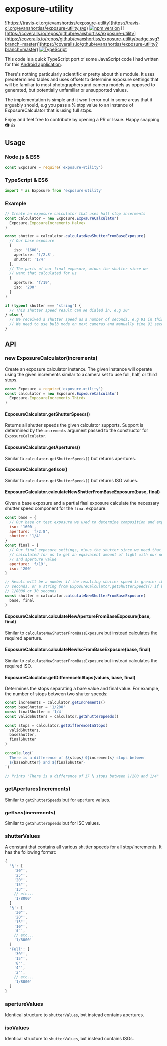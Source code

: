 # exposure-utility

![https://travis-ci.org/evanshortiss/exposure-utility](https://travis-ci.org/evanshortiss/exposure-utility.svg) [![npm version](https://badge.fury.io/js/%40evanshortiss%2Fexposure-utility.svg)](https://badge.fury.io/js/%40evanshortiss%2Fexposure-utility.svg) [![https://coveralls.io/repos/github/evanshortiss/exposure-utility](https://coveralls.io/repos/github/evanshortiss/exposure-utility/badge.svg?branch=master)](https://coveralls.io/github/evanshortiss/exposure-utility?branch=master)
[![TypeScript](https://badges.frapsoft.com/typescript/version/typescript-next.svg?v=101)](https://github.com/ellerbrock/typescript-badges/)

This code is a quick TypeScript port of some JavaScript code I had written for
this [Android application](http://evanshortiss.com/development/mobile/2014/05/11/android-application-exposure-calculator.html).

There's nothing particularly scientific or pretty about this module. It uses
predetermined tables and uses offsets to determine exposure settings that will
be familiar to most photographers and camera models as opposed to generated,
but potentially unfamiliar or unsupported values.

The implementation is simple and it won't error out in some areas that it
arguably should, e.g you pass a ⅓ stop value to an instance of
ExposureCalculator that is using full stops.

Enjoy and feel free to contribute by opening a PR or Issue. Happy snapping  📷 👍

## Usage

### Node.js & ES5

```js
const Exposure = require('exposure-utility')
```

### TypeScript & ES6
```ts
import * as Exposure from 'exposure-utility'
```

### Example
```ts
// Create an exposure calculator that uses half stop incerments
const calculator = new Exposure.ExposureCalculator(
  Exposure.ExposureIncrements.Halves
)

const shutter = calculator.calculateNewShutterFromBaseExposure(
  // Our base exposure
  {
    iso: '1600',
    aperture: 'f/2.8',
    shutter: '1/4'
  },
  // The parts of our final exposure, minus the shutter since we
  // want that calculated for us
  {
    aperture: 'f/19',
    iso: '200'
  }
)

if (typeof shutter === 'string') {
  // This shutter speed result can be dialed in, e.g 30"
} else {
  // We received a shutter speed as a number of seconds, e.g 91 in this example
  // We need to use bulb mode on most cameras and manually time 91 seconds
}
```

## API

### new ExposureCalculator(increments)
Create an exposure calculator instance. The given instance will operate using
the given increments similar to a camera set to use full, half, or third stops.

```ts
const Exposure = require('exposure-utility')
const calculator = new Exposure.ExposureCalculator(
  Exposure.ExposureIncrements.Thirds
)
```

#### ExposureCalculator.getShutterSpeeds()
Returns all shutter speeds the given calculator supports. Support is determined
by the `increments` argument passed to the constructor for `ExposureCalculator`.

#### ExposureCalculator.getApertures()
Similar to `calculator.getShutterSpeeds()` but returns apertures.

#### ExposureCalculator.getIsos()
Similar to `calculator.getShutterSpeeds()` but returns ISO values.

#### ExposureCalculator.calculateNewShutterFromBaseExposure(base, final)
Given a base exposure and a partial final exposure calculate the necessary
shutter speed component for the `final` exposure.

```js
const base = {
  // Our base or test exposure we used to determine composition and exposure
  iso: '1600',
  aperture: 'f/2.8',
  shutter: '1/4'
}
const final = {
  // Our final exposure settings, minus the shutter since we need that
  // calculated for us to get an equivalent amount of light with our new ISO
  // and aperture value
  aperture: 'f/19',
  iso: '200'
}

// Result will be a number if the resulting shutter speed is greater than 30
// seconds, or a string from ExposureCalculator.getShutterSpeeds() if between
// 1/8000 or 30 seconds
const shutter = calculator.calculateNewShutterFromBaseExposure(
  base, final
)
```

#### ExposureCalculator.calculateNewApertureFromBaseExposure(base, final)
Similar to `calculateNewShutterFromBaseExposure` but instead calculates the
required aperture.

#### ExposureCalculator.calculateNewIsoFromBaseExposure(base, final)
Similar to `calculateNewShutterFromBaseExposure` but instead calculates the
required ISO.

#### ExposureCalculator.getDifferenceInStops(values, base, final)
Determines the stops separating a base value and final value. For example, the
number of stops between two shutter speeds:

```js
const increments = calculator.getIncrements()
const baseShutter = '1/200'
const finalShutter = '1/4'
const validShutters = calculator.getShutterSpeeds()

const stops = calculator.getDifferenceInStops(
  validShutters,
  baseShutter,
  finalShutter
)

console.log(`
  There is a difference of ${stops} ${increments} stops between
  ${baseShutter} and ${finalShutter}
`)

// Prints "There is a difference of 17 ⅓ stops between 1/200 and 1/4"
```

### getApertures(increments)
Similar to `getShutterSpeeds` but for aperture values.

### getIsos(increments)
Similar to `getShutterSpeeds` but for ISO values.


### shutterValues
A constant that contains all various shutter speeds for all stop/increments. It
has the following format:

```js
{
  '⅓': [
    '30"',
    '25"',
    '20"',
    '15"',
    '13"',
    // etc...
    '1/8000'
  ]
  '½': [
    '30"',
    '20"',
    '15"',
    '10"',
    '8"',
    // etc...
    '1/8000'
  ]
  'Full': [
    '30"',
    '15"',
    '8"',
    '4"',
    '2"',
    // etc...
    '1/8000'
  ]
}
```

### apertureValues
Identical structure to `shutterValues`, but instead contains apertures.

### isoValues
Identical structure to `shutterValues`, but instead contains ISOs.
